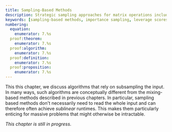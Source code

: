 ```yaml
---
title: Sampling-Based Methods
description: Strategic sampling approaches for matrix operations including importance sampling, CUR decomposition, and adaptive methods
keywords: [sampling-based methods, importance sampling, leverage scores, CUR decomposition, sparse matrices, distributed computing, adaptive sampling]
numbering:
  equation:
    enumerator: 7.%s
  proof:theorem:
    enumerator: 7.%s
  proof:algorithm:
    enumerator: 7.%s
  proof:definition:
    enumerator: 7.%s
  proof:proposition:
    enumerator: 7.%s
---
```



This this chapter, we discuss algorithms that rely on subsampling the input. 
In many ways, such algorithms are conceptually different from the mixing-based methods described in previous chapters. 
In particular, sampling based methods don't necessarily need to read the whole input and can therefore often achieve *sublinear* runtimes. 
This makes them particularly enticing for massive problems that might otherwise be intractable. 

*This chapter is still in progress.*